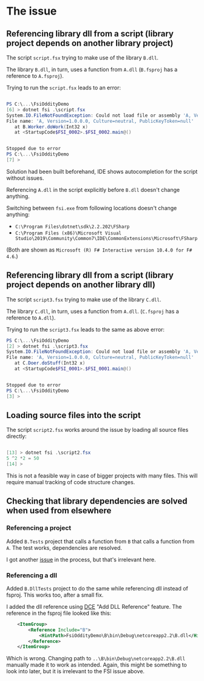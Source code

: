 # The issue

## Referencing library dll from a script (library project depends on another library project)

The script `script.fsx` trying to make use of the library `B.dll`.

The library `B.dll`, in turn, uses a function from `A.dll` (`B.fsproj` has a reference to `A.fsproj`).

Trying to run the `script.fsx` leads to an error:

```powershell

PS C:\...\FsiOddityDemo
[6] > dotnet fsi .\script.fsx
System.IO.FileNotFoundException: Could not load file or assembly 'A, Version=1.0.0.0, Culture=neutral, PublicKeyToken=null'. The system cannot find the file specified.
File name: 'A, Version=1.0.0.0, Culture=neutral, PublicKeyToken=null'
   at B.Worker.doWork(Int32 x)
   at <StartupCode$FSI_0002>.$FSI_0002.main@()


Stopped due to error
PS C:\...\FsiOddityDemo
[7] >

```

Solution had been built beforehand, IDE shows autocompletion for the script without issues.

Referencing `A.dll` in the script explicitly before `B.dll` doesn't change anything.

Switching between `fsi.exe` from following locations doesn't change anything:

* `C:\Program Files\dotnet\sdk\2.2.202\FSharp`
* `C:\Program Files (x86)\Microsoft Visual Studio\2019\Community\Common7\IDE\CommonExtensions\Microsoft\FSharp`

(Both are shown as `Microsoft (R) F# Interactive version 10.4.0 for F# 4.6`.)

## Referencing library dll from a script (library project depends on another library dll)

The script `script3.fsx` trying to make use of the library `C.dll`.

The library `C.dll`, in turn, uses a function from `A.dll`. (`C.fsproj` has a reference to `A.dll`).

Trying to run the `script3.fsx` leads to the same as above error:

```powershell
PS C:\...\FsiOddityDemo
[2] > dotnet fsi .\script3.fsx
System.IO.FileNotFoundException: Could not load file or assembly 'A, Version=1.0.0.0, Culture=neutral, PublicKeyToken=null'. The system cannot find the file specified.
File name: 'A, Version=1.0.0.0, Culture=neutral, PublicKeyToken=null'
   at C.Doer.doStuff(Int32 x)
   at <StartupCode$FSI_0001>.$FSI_0001.main@()


Stopped due to error
PS C:\...\FsiOddityDemo
[3] >
```

## Loading source files into the script

The script `script2.fsx` works around the issue by loading all source files directly:

```powershell

[13] > dotnet fsi .\script2.fsx
5 ^2 *2 = 50
[14] >

```

This is not a feasible way in case of bigger projects with many files. This will require manual tracking of code structure changes.

## Checking that library dependencies are solved when used from elsewhere

### Referencing a project

Added `B.Tests` project that calls a function from `B` that calls a function from `A`. The test works, dependencies are resolved.

I got another [issue](https://github.com/ionide/ionide-vscode-fsharp/issues/924) in the process, but that's irrelevant here.

### Referencing a dll

Added `B.DllTests` project to do the same while referencing dll instead of fsproj. This works too, after a small fix.

I added the dll reference using [DCE](https://marketplace.visualstudio.com/items?itemName=kishoreithadi.dotnet-core-essentials) "Add DLL Reference" feature. The reference in the fsproj file looked like this:

```xml
    <ItemGroup>
        <Reference Include="B">
            <HintPath>FsiOddityDemo\B\bin\Debug\netcoreapp2.2\B.dll</HintPath>
        </Reference>
    </ItemGroup>
```

Which is wrong. Changing path to `..\B\bin\Debug\netcoreapp2.2\B.dll` manually made it to work as intended. Again, this might be something to look into later, but it is irrelevant to the FSI issue above.
